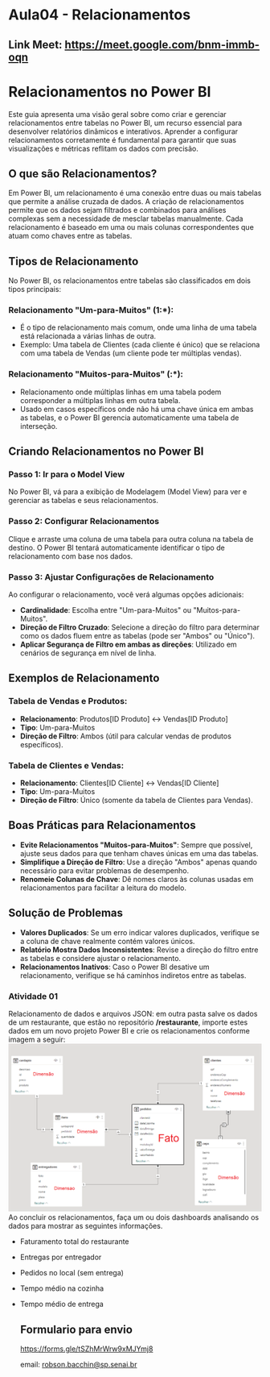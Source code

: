 # Aula04 - Relacionamentos

## Link Meet: https://meet.google.com/bnm-immb-oqn


# Relacionamentos no Power BI

Este guia apresenta uma visão geral sobre como criar e gerenciar relacionamentos entre tabelas no Power BI, um recurso essencial para desenvolver relatórios dinâmicos e interativos. Aprender a configurar relacionamentos corretamente é fundamental para garantir que suas visualizações e métricas reflitam os dados com precisão.

## O que são Relacionamentos?

Em Power BI, um relacionamento é uma conexão entre duas ou mais tabelas que permite a análise cruzada de dados. A criação de relacionamentos permite que os dados sejam filtrados e combinados para análises complexas sem a necessidade de mesclar tabelas manualmente. Cada relacionamento é baseado em uma ou mais colunas correspondentes que atuam como chaves entre as tabelas.

## Tipos de Relacionamento

No Power BI, os relacionamentos entre tabelas são classificados em dois tipos principais:

### Relacionamento "Um-para-Muitos" (1:*):
- É o tipo de relacionamento mais comum, onde uma linha de uma tabela está relacionada a várias linhas de outra.
- Exemplo: Uma tabela de Clientes (cada cliente é único) que se relaciona com uma tabela de Vendas (um cliente pode ter múltiplas vendas).

### Relacionamento "Muitos-para-Muitos" (:*):
- Relacionamento onde múltiplas linhas em uma tabela podem corresponder a múltiplas linhas em outra tabela.
- Usado em casos específicos onde não há uma chave única em ambas as tabelas, e o Power BI gerencia automaticamente uma tabela de interseção.

## Criando Relacionamentos no Power BI

### Passo 1: Ir para o Model View
No Power BI, vá para a exibição de Modelagem (Model View) para ver e gerenciar as tabelas e seus relacionamentos.

### Passo 2: Configurar Relacionamentos
Clique e arraste uma coluna de uma tabela para outra coluna na tabela de destino. O Power BI tentará automaticamente identificar o tipo de relacionamento com base nos dados.

### Passo 3: Ajustar Configurações de Relacionamento
Ao configurar o relacionamento, você verá algumas opções adicionais:

- **Cardinalidade**: Escolha entre "Um-para-Muitos" ou "Muitos-para-Muitos".
- **Direção de Filtro Cruzado**: Selecione a direção do filtro para determinar como os dados fluem entre as tabelas (pode ser "Ambos" ou "Único").
- **Aplicar Segurança de Filtro em ambas as direções**: Utilizado em cenários de segurança em nível de linha.

## Exemplos de Relacionamento

### Tabela de Vendas e Produtos:
- **Relacionamento**: Produtos[ID Produto] ↔ Vendas[ID Produto]
- **Tipo**: Um-para-Muitos
- **Direção de Filtro**: Ambos (útil para calcular vendas de produtos específicos).

### Tabela de Clientes e Vendas:
- **Relacionamento**: Clientes[ID Cliente] ↔ Vendas[ID Cliente]
- **Tipo**: Um-para-Muitos
- **Direção de Filtro**: Único (somente da tabela de Clientes para Vendas).

## Boas Práticas para Relacionamentos

- **Evite Relacionamentos "Muitos-para-Muitos"**: Sempre que possível, ajuste seus dados para que tenham chaves únicas em uma das tabelas.
- **Simplifique a Direção de Filtro**: Use a direção "Ambos" apenas quando necessário para evitar problemas de desempenho.
- **Renomeie Colunas de Chave**: Dê nomes claros às colunas usadas em relacionamentos para facilitar a leitura do modelo.

## Solução de Problemas

- **Valores Duplicados**: Se um erro indicar valores duplicados, verifique se a coluna de chave realmente contém valores únicos.
- **Relatório Mostra Dados Inconsistentes**: Revise a direção do filtro entre as tabelas e considere ajustar o relacionamento.
- **Relacionamentos Inativos**: Caso o Power BI desative um relacionamento, verifique se há caminhos indiretos entre as tabelas.



### Atividade 01
Relacionamento de dados e arquivos JSON: em outra pasta salve os dados de um restaurante, que estão no repositório **/restaurante**, importe estes dados em um novo projeto Power BI e crie os relacionamentos conforme imagem a seguir:
<br>![restaurante](./relacionamentos.png)
<br> Ao concluir os relacionamentos, faça um ou dois dashboards analisando os dados para mostrar as seguintes informações.
- Faturamento total do restaurante
- Entregas por entregador
- Pedidos no local (sem entrega)
- Tempo médio na cozinha
- Tempo médio de entrega

  ## Formulario para envio
  https://forms.gle/tSZhMrWrw9xMJYmj8

  
  email: robson.bacchin@sp.senai.br

